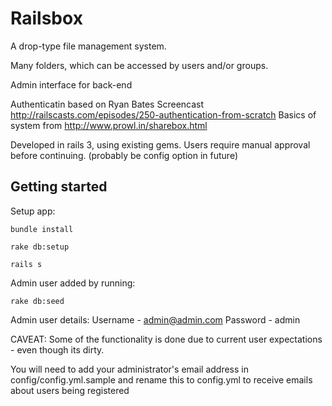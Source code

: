 # Railsbox

A drop-type file management system.

Many folders, which can be accessed by users and/or groups.

Admin interface for back-end

Authenticatin based on Ryan Bates Screencast http://railscasts.com/episodes/250-authentication-from-scratch
Basics of system from http://www.prowl.in/sharebox.html

Developed in rails 3, using existing gems.
Users require manual approval before continuing. (probably be config option in future)

## Getting started

Setup app:

`bundle install`

`rake db:setup`

`rails s`
  
Admin user added by running:

`rake db:seed`

  
Admin user details: 
Username - admin@admin.com
Password - admin


CAVEAT: Some of the functionality is done due to current user expectations - even though its dirty.

You will need to add your administrator's email address in config/config.yml.sample and rename this to config.yml to receive emails about users being registered

